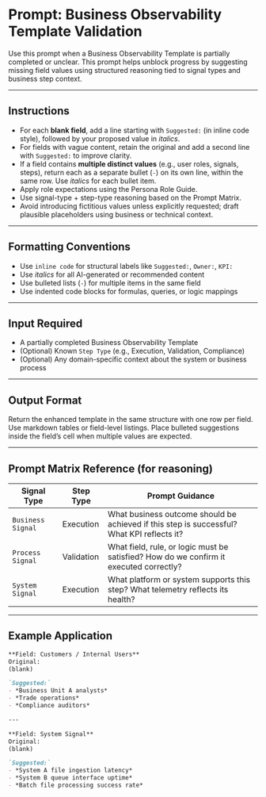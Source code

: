 # Prompt: Business Observability Template Validation

Use this prompt when a Business Observability Template is partially completed or unclear. This prompt helps unblock progress by suggesting missing field values using structured reasoning tied to signal types and business step context.

---

## Instructions

- For each **blank field**, add a line starting with `Suggested:` (in inline code style), followed by your proposed value in *italics*.
- For fields with vague content, retain the original and add a second line with `Suggested:` to improve clarity.
- If a field contains **multiple distinct values** (e.g., user roles, signals, steps), return each as a separate bullet (`-`) on its own line, within the same row. Use *italics* for each bullet item.
- Apply role expectations using the Persona Role Guide.
- Use signal-type + step-type reasoning based on the Prompt Matrix.
- Avoid introducing fictitious values unless explicitly requested; draft plausible placeholders using business or technical context.

---

## Formatting Conventions

- Use `inline code` for structural labels like `Suggested:`, `Owner:`, `KPI:`
- Use *italics* for all AI-generated or recommended content
- Use bulleted lists (`-`) for multiple items in the same field
- Use indented code blocks for formulas, queries, or logic mappings

---

## Input Required

- A partially completed Business Observability Template
- (Optional) Known `Step Type` (e.g., Execution, Validation, Compliance)
- (Optional) Any domain-specific context about the system or business process

---

## Output Format

Return the enhanced template in the same structure with one row per field. Use markdown tables or field-level listings. Place bulleted suggestions inside the field’s cell when multiple values are expected.

---

## Prompt Matrix Reference (for reasoning)

| Signal Type        | Step Type     | Prompt Guidance                                                                 |
|--------------------|---------------|----------------------------------------------------------------------------------|
| `Business Signal`  | Execution     | What business outcome should be achieved if this step is successful? What KPI reflects it? |
| `Process Signal`   | Validation    | What field, rule, or logic must be satisfied? How do we confirm it executed correctly? |
| `System Signal`    | Execution     | What platform or system supports this step? What telemetry reflects its health? |

---

## Example Application

```markdown
**Field: Customers / Internal Users**
Original:  
(blank)

`Suggested:`  
- *Business Unit A analysts*  
- *Trade operations*  
- *Compliance auditors*

---

**Field: System Signal**
Original:  
(blank)

`Suggested:`  
- *System A file ingestion latency*  
- *System B queue interface uptime*  
- *Batch file processing success rate*
